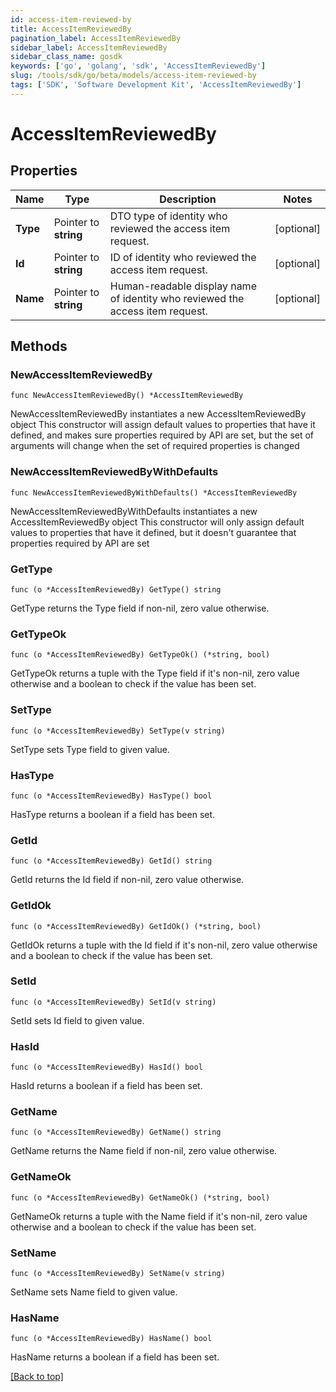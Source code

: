 ```yaml
---
id: access-item-reviewed-by
title: AccessItemReviewedBy
pagination_label: AccessItemReviewedBy
sidebar_label: AccessItemReviewedBy
sidebar_class_name: gosdk
keywords: ['go', 'golang', 'sdk', 'AccessItemReviewedBy'] 
slug: /tools/sdk/go/beta/models/access-item-reviewed-by
tags: ['SDK', 'Software Development Kit', 'AccessItemReviewedBy']
---
```


# AccessItemReviewedBy

## Properties

Name | Type | Description | Notes
------------ | ------------- | ------------- | -------------
**Type** |  Pointer to **string** | DTO type of identity who reviewed the access item request. | [optional] 
**Id** |  Pointer to **string** | ID of identity who reviewed the access item request. | [optional] 
**Name** |  Pointer to **string** | Human-readable display name of identity who reviewed the access item request. | [optional] 

## Methods

### NewAccessItemReviewedBy

`func NewAccessItemReviewedBy() *AccessItemReviewedBy`

NewAccessItemReviewedBy instantiates a new AccessItemReviewedBy object
This constructor will assign default values to properties that have it defined,
and makes sure properties required by API are set, but the set of arguments
will change when the set of required properties is changed

### NewAccessItemReviewedByWithDefaults

`func NewAccessItemReviewedByWithDefaults() *AccessItemReviewedBy`

NewAccessItemReviewedByWithDefaults instantiates a new AccessItemReviewedBy object
This constructor will only assign default values to properties that have it defined,
but it doesn't guarantee that properties required by API are set

### GetType

`func (o *AccessItemReviewedBy) GetType() string`

GetType returns the Type field if non-nil, zero value otherwise.

### GetTypeOk

`func (o *AccessItemReviewedBy) GetTypeOk() (*string, bool)`

GetTypeOk returns a tuple with the Type field if it's non-nil, zero value otherwise
and a boolean to check if the value has been set.

### SetType

`func (o *AccessItemReviewedBy) SetType(v string)`

SetType sets Type field to given value.

### HasType

`func (o *AccessItemReviewedBy) HasType() bool`

HasType returns a boolean if a field has been set.

### GetId

`func (o *AccessItemReviewedBy) GetId() string`

GetId returns the Id field if non-nil, zero value otherwise.

### GetIdOk

`func (o *AccessItemReviewedBy) GetIdOk() (*string, bool)`

GetIdOk returns a tuple with the Id field if it's non-nil, zero value otherwise
and a boolean to check if the value has been set.

### SetId

`func (o *AccessItemReviewedBy) SetId(v string)`

SetId sets Id field to given value.

### HasId

`func (o *AccessItemReviewedBy) HasId() bool`

HasId returns a boolean if a field has been set.

### GetName

`func (o *AccessItemReviewedBy) GetName() string`

GetName returns the Name field if non-nil, zero value otherwise.

### GetNameOk

`func (o *AccessItemReviewedBy) GetNameOk() (*string, bool)`

GetNameOk returns a tuple with the Name field if it's non-nil, zero value otherwise
and a boolean to check if the value has been set.

### SetName

`func (o *AccessItemReviewedBy) SetName(v string)`

SetName sets Name field to given value.

### HasName

`func (o *AccessItemReviewedBy) HasName() bool`

HasName returns a boolean if a field has been set.


[[Back to top]](#) 


